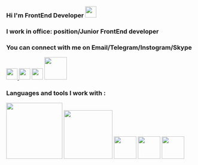 ### Hi I'm FrontEnd Developer  <img src="https://c.tenor.com/SNL9_xhZl9oAAAAi/waving-hand-joypixels.gif" width = "30px"> </br>

### I work in office: position/Junior FrontEnd developer
### You can connect with me on Email/Telegram/Instogram/Skype </br>

<a href = "nodirbekdedamirzaev@gmail.com"><img src ="https://encrypted-tbn0.gstatic.com/images?q=tbn:ANd9GcTqDCj1Tsszcidh0g9aN01Nav_ZMvWNqWOKi2Me05YDAL9jpoa0mOu3MlM2uLMHto5QQDg&usqp=CAU" width  = "30px">
</a>
<a href = "https://t.me/nodirbek014"><img src ="https://encrypted-tbn0.gstatic.com/images?q=tbn:ANd9GcRXnxPeyjrgQtEc1Ue9pN1ustb9VcDVEXNhCQ&usqp=CAU" width  = "30px"></a>
<a href = "https://www.instagram.com/nodirbeek.014/"><img src ="https://balticguide.ee/wp-content/uploads/2017/03/instagram-Logo-PNG-Transparent-Background-download.png" width  = "30px"></a>
<img src ="https://upload.wikimedia.org/wikipedia/commons/thumb/e/eb/Skype_logo_%28fully_transparent%29.svg/1280px-Skype_logo_%28fully_transparent%29.svg.png" width  = "60px">
### Languages and tools I work with :
<p>
<img src = "https://pngset.com/images/html-css-js-icons-text-logo-symbol-trademark-transparent-png-1153004.png" width ="150px">
<img src = "https://brandslogos.com/wp-content/uploads/thumbs/git-logo-vector.svg" width ="130px">
<img src = "https://www.kindpng.com/picc/m/128-1280192_github-logo-png-github-png-transparent-png.png" width ="60px">
<img src = "https://www.softmagazin.ru/upload/iblock/3e7/3e71e85e7928c7dcff86f348eb757c92.png" width ="60px">
  <img src = "https:[//www.softmagazin.ru/upload/iblock/3e7/3e71e85e7928c7dcff86f348eb757c92.png](https://upload.wikimedia.org/wikipedia/commons/thumb/9/98/WordPress_blue_logo.svg/1024px-WordPress_blue_logo.svg.png)https://upload.wikimedia.org/wikipedia/commons/thumb/9/98/WordPress_blue_logo.svg/1024px-WordPress_blue_logo.svg.png" width ="60px">
</p>
